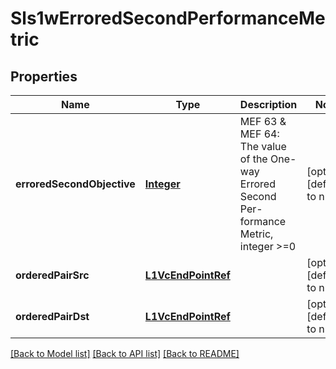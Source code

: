 # Sls1wErroredSecondPerformanceMetric
## Properties

Name | Type | Description | Notes
------------ | ------------- | ------------- | -------------
**erroredSecondObjective** | [**Integer**](integer.md) | MEF 63 &amp; MEF 64: The value of the One-way Errored Second Per-formance Metric, integer &gt;&#x3D;0 | [optional] [default to null]
**orderedPairSrc** | [**L1VcEndPointRef**](L1VcEndPointRef.md) |  | [optional] [default to null]
**orderedPairDst** | [**L1VcEndPointRef**](L1VcEndPointRef.md) |  | [optional] [default to null]

[[Back to Model list]](../README.md#documentation-for-models) [[Back to API list]](../README.md#documentation-for-api-endpoints) [[Back to README]](../README.md)

